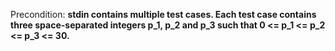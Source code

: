 Precondition: **stdin contains multiple test cases. Each test case contains three space-separated integers p_1, p_2 and p_3 such that 0 <= p_1 <= p_2 <= p_3 <= 30.**